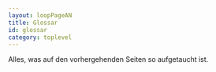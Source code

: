 ```yaml
---
layout: loopPageAN
title: Glossar
id: glossar
category: toplevel
---
```


Alles, was auf den vorhergehenden Seiten so aufgetaucht ist.
